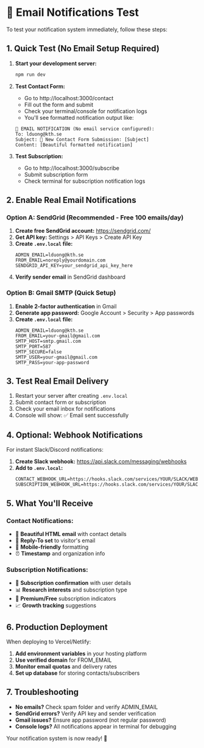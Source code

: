 # 🔔 Email Notifications Test

To test your notification system immediately, follow these steps:

## 1. Quick Test (No Email Setup Required)

1. **Start your development server:**
   ```bash
   npm run dev
   ```

2. **Test Contact Form:**
   - Go to http://localhost:3000/contact
   - Fill out the form and submit
   - Check your terminal/console for notification logs
   - You'll see formatted notification output like:
   ```
   📧 EMAIL NOTIFICATION (No email service configured):
   To: lduong@kth.se
   Subject: 🔔 New Contact Form Submission: [Subject]
   Content: [Beautiful formatted notification]
   ```

3. **Test Subscription:**
   - Go to http://localhost:3000/subscribe
   - Submit subscription form
   - Check terminal for subscription notification logs

## 2. Enable Real Email Notifications

### Option A: SendGrid (Recommended - Free 100 emails/day)

1. **Create free SendGrid account:** https://sendgrid.com/
2. **Get API key:** Settings > API Keys > Create API Key
3. **Create `.env.local` file:**
   ```env
   ADMIN_EMAIL=lduong@kth.se
   FROM_EMAIL=noreply@yourdomain.com
   SENDGRID_API_KEY=your_sendgrid_api_key_here
   ```
4. **Verify sender email** in SendGrid dashboard

### Option B: Gmail SMTP (Quick Setup)

1. **Enable 2-factor authentication** in Gmail
2. **Generate app password:** Google Account > Security > App passwords
3. **Create `.env.local` file:**
   ```env
   ADMIN_EMAIL=lduong@kth.se
   FROM_EMAIL=your-gmail@gmail.com
   SMTP_HOST=smtp.gmail.com
   SMTP_PORT=587
   SMTP_SECURE=false
   SMTP_USER=your-gmail@gmail.com
   SMTP_PASS=your-app-password
   ```

## 3. Test Real Email Delivery

1. Restart your server after creating `.env.local`
2. Submit contact form or subscription
3. Check your email inbox for notifications
4. Console will show: ✅ Email sent successfully

## 4. Optional: Webhook Notifications

For instant Slack/Discord notifications:

1. **Create Slack webhook:** https://api.slack.com/messaging/webhooks
2. **Add to `.env.local`:**
   ```env
   CONTACT_WEBHOOK_URL=https://hooks.slack.com/services/YOUR/SLACK/WEBHOOK
   SUBSCRIPTION_WEBHOOK_URL=https://hooks.slack.com/services/YOUR/SLACK/WEBHOOK
   ```

## 5. What You'll Receive

### Contact Notifications:
- 📧 **Beautiful HTML email** with contact details
- 🔄 **Reply-To set** to visitor's email
- 📱 **Mobile-friendly** formatting
- ⏰ **Timestamp** and organization info

### Subscription Notifications:
- 🎉 **Subscription confirmation** with user details
- 📊 **Research interests** and subscription type
- 💎 **Premium/Free** subscription indicators
- 📈 **Growth tracking** suggestions

## 6. Production Deployment

When deploying to Vercel/Netlify:

1. **Add environment variables** in your hosting platform
2. **Use verified domain** for FROM_EMAIL
3. **Monitor email quotas** and delivery rates
4. **Set up database** for storing contacts/subscribers

## 7. Troubleshooting

- **No emails?** Check spam folder and verify ADMIN_EMAIL
- **SendGrid errors?** Verify API key and sender verification
- **Gmail issues?** Ensure app password (not regular password)
- **Console logs?** All notifications appear in terminal for debugging

Your notification system is now ready! 🚀
